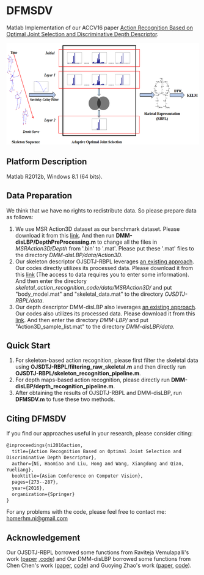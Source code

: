 DFMSDV
====

Matlab Implementation of our ACCV16 paper 
[Action Recognition Based on Optimal Joint Selection and Discriminative Depth Descriptor](https://link.springer.com/chapter/10.1007/978-3-319-54184-6_17).

<div align=center><img src="examples/OJSDTJ-RBPL.png" width="585px" height="266px"/></div>

Platform Description
----
Matlab R2012b, Windows 8.1 (64 bits).

Data Preparation
----
We think that we have no rights to redistribute data. So please prepare data as follows:
1. We use MSR Action3D dataset as our benchmark dataset. Please download it from this [link](https://www.uow.edu.au/~jz960/datasets/MSRAction3D.html). 
And then run **DMM-disLBP/DepthPreProcessing.m** to change all the files in *MSRAction3D/Depth* from '.bin' to '.mat'. 
Please put these '.mat' files to the directory *DMM-disLBP/data/Action3D*.
2. Our skeleton descriptor OJSDTJ-RBPL leverages [an existing approach](http://ravitejav.weebly.com/uploads/2/4/7/2/24725306/human_action_recognition_by_representing_3d_skeleton_as_point_in_lie_group.pdf). 
Our codes directly utilizes its processed data. Please download it from this [link](http://ravitejav.weebly.com/contact-form-for-action-recognition-code.html)
 (The access to data requires you to enter some information). 
 And then enter the directory *skeletal_action_recognition_code/data/MSRAction3D/* and put "body_model.mat" and "skeletal_data.mat" to the 
 directory *OJSDTJ-RBPL/data*.
3. Our depth descriptor DMM-disLBP also leverages [an existing approach](https://docs.google.com/viewer?a=v&pid=sites&srcid=ZGVmYXVsdGRvbWFpbnxjaGVucmVzZWFyY2hzaXRlfGd4OjMzMzcwNzY5YWViZDQ1MmY).
Our codes also utilizes its processed data. Please download it from this [link](https://sites.google.com/site/chenresearchsite/DMM-LBP.zip?attredirects=0&d=1).
And then enter the directory *DMM-LBP/* and put "Action3D_sample_list.mat" to the directory *DMM-disLBP/data*.

Quick Start
----
1. For skeleton-based action recognition, please first filter the skeletal data using **OJSDTJ-RBPL/filtering_raw_skeletal.m** 
and then directly run **OJSDTJ-RBPL/skeleton_recognition_pipeline.m**.
2. For depth maps-based action recognition, please directly run **DMM-disLBP/depth_recognition_pipeline.m**.
3. After obtaining the results of OJSDTJ-RBPL and DMM-disLBP, run **DFMSDV.m** to fuse these two methods. 

Citing DFMSDV
----
If you find our approaches useful in your research, please consider citing:
```
@inproceedings{ni2016action,
  title={Action Recognition Based on Optimal Joint Selection and Discriminative Depth Descriptor},
  author={Ni, Haomiao and Liu, Hong and Wang, Xiangdong and Qian, Yueliang},
  booktitle={Asian Conference on Computer Vision},
  pages={273--287},
  year={2016},
  organization={Springer}
}
```
For any problems with the code, please feel free to contact me: homerhm.ni@gmail.com

Acknowledgement
----
Our OJSDTJ-RBPL borrowed some functions from Raviteja Vemulapalli's work ([paper](http://ravitejav.weebly.com/uploads/2/4/7/2/24725306/human_action_recognition_by_representing_3d_skeleton_as_point_in_lie_group.pdf)
,[code](http://ravitejav.weebly.com/contact-form-for-action-recognition-code.html)) 
and Our DMM-disLBP borrowed some functions from Chen Chen's work ([paper](https://docs.google.com/viewer?a=v&pid=sites&srcid=ZGVmYXVsdGRvbWFpbnxjaGVucmVzZWFyY2hzaXRlfGd4OjMzMzcwNzY5YWViZDQ1MmY), 
[code](https://sites.google.com/site/chenresearchsite/DMM-LBP.zip?attredirects=0&d=1)) 
and Guoying Zhao's work ([paper](https://www.sciencedirect.com/science/article/pii/S0031320312001604), [code](http://www.cse.oulu.fi/CMV/Downloads/LBPMatlab?action=AttachFile&do=view&target=disCLBP.zip)).


